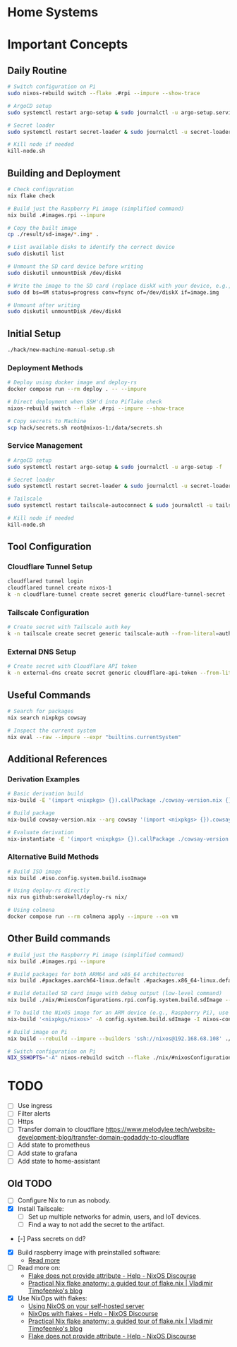 # Home Systems

# Important Concepts

## Daily Routine
```bash
# Switch configuration on Pi
sudo nixos-rebuild switch --flake .#rpi --impure --show-trace

# ArgoCD setup
sudo systemctl restart argo-setup & sudo journalctl -u argo-setup.service -f

# Secret loader
sudo systemctl restart secret-loader & sudo journalctl -u secret-loader.service -f

# Kill node if needed
kill-node.sh
```

## Building and Deployment

```bash
# Check configuration
nix flake check

# Build just the Raspberry Pi image (simplified command)
nix build .#images.rpi --impure

# Copy the built image
cp ./result/sd-image/*.img* .

# List available disks to identify the correct device
sudo diskutil list

# Unmount the SD card device before writing
sudo diskutil unmountDisk /dev/disk4

# Write the image to the SD card (replace diskX with your device, e.g., disk4)
sudo dd bs=4M status=progress conv=fsync of=/dev/diskX if=image.img

# Unmount after writing
sudo diskutil unmountDisk /dev/disk4
```

## Initial Setup

```bash
./hack/new-machine-manual-setup.sh
```


### Deployment Methods
```bash
# Deploy using docker image and deploy-rs
docker compose run --rm deploy . -- --impure

# Direct deployment when SSH'd into Piflake check
nixos-rebuild switch --flake .#rpi --impure --show-trace 

# Copy secrets to Machine
scp hack/secrets.sh root@nixos-1:/data/secrets.sh
```

### Service Management
```bash
# ArgoCD setup
sudo systemctl restart argo-setup & sudo journalctl -u argo-setup -f

# Secret loader
sudo systemctl restart secret-loader & sudo journalctl -u secret-loader -f

# Tailscale
sudo systemctl restart tailscale-autoconnect & sudo journalctl -u tailscale-autoconnect -f

# Kill node if needed
kill-node.sh
```

## Tool Configuration

### Cloudflare Tunnel Setup
```bash
cloudflared tunnel login
cloudflared tunnel create nixos-1
k -n cloudflare-tunnel create secret generic cloudflare-tunnel-secret --from-file=credentials.json=/home/nixos/.
```

### Tailscale Configuration
```bash
# Create secret with Tailscale auth key
k -n tailscale create secret generic tailscale-auth --from-literal=auth-key='tskey-auth-xxxxx'
```

### External DNS Setup
```bash
# Create secret with Cloudflare API token
k -n external-dns create secret generic cloudflare-api-token --from-literal=token='your-cloudflare-api-token'
```

## Useful Commands

```bash
# Search for packages
nix search nixpkgs cowsay

# Inspect the current system
nix eval --raw --impure --expr "builtins.currentSystem"
```

## Additional References

### Derivation Examples
```bash
# Basic derivation build
nix-build -E '(import <nixpkgs> {}).callPackage ./cowsay-version.nix {}'

# Build package
nix-build cowsay-version.nix --arg cowsay '(import <nixpkgs> {}).cowsay' --arg stdenv '(import <nixpkgs> {}).stdenv'

# Evaluate derivation
nix-instantiate -E '(import <nixpkgs> {}).callPackage ./cowsay-version.nix {}'
```

### Alternative Build Methods
```bash
# Build ISO image
nix build .#iso.config.system.build.isoImage

# Using deploy-rs directly
nix run github:serokell/deploy-rs nix/

# Using colmena
docker compose run --rm colmena apply --impure --on vm
```

## Other Build commands
```bash
# Build just the Raspberry Pi image (simplified command)
nix build .#images.rpi --impure

# Build packages for both ARM64 and x86_64 architectures
nix build .#packages.aarch64-linux.default .#packages.x86_64-linux.default --impure

# Build detailed SD card image with debug output (low-level command)
nix build ./nix/#nixosConfigurations.rpi.config.system.build.sdImage --show-trace --print-out-paths --no-link --json --impure

# To build the NixOS image for an ARM device (e.g., Raspberry Pi), use the following command:
nix-build '<nixpkgs/nixos>' -A config.system.build.sdImage -I nixos-config=./sd-image.nix --argstr system aarch64-linux

# Build image on Pi
nix build --rebuild --impure --builders 'ssh://nixos@192.168.68.108' ./nix/#nixosConfigurations.rpi.config.system.build.sdImage

# Switch configuration on Pi
NIX_SSHOPTS="-A" nixos-rebuild switch --flake ./nix/#nixosConfigurations.rpi.config.system.build.sdImage --target-host ssh://nixos@192.168.68.108 --use-remote-sudo
```

# TODO

- [ ] Use ingress
- [ ] Filter alerts
- [ ] Https
- [ ] Transfer domain to cloudflare https://www.melodylee.tech/website-development-blog/transfer-domain-godaddy-to-cloudflare
- [ ] Add state to prometheus
- [ ] Add state to grafana
- [ ] Add state to home-assistant

## Old TODO

- [ ] Configure Nix to run as nobody.
- [x] Install Tailscale:
  - [ ] Set up multiple networks for admin, users, and IoT devices.
  - [ ] Find a way to not add the secret to the artifact.
- [-] Pass secrets on dd?
- [x] Build raspberry image with preinstalled software:
  - [Read more](https://discourse.nixos.org/t/build-raspberry-image-with-preinstalled-software/33055/3)
- [ ] Read more on:
  - [Flake does not provide attribute - Help - NixOS Discourse](https://discourse.nixos.org/t/flake-does-not-provide-attribute/32156/2)
  - [Practical Nix flake anatomy: a guided tour of flake.nix | Vladimir Timofeenko's blog](https://vtimofeenko.com/posts/practical-nix-flake-anatomy-a-guided-tour-of-flake.nix/)
- [x] Use NixOps with flakes:
  - [Using NixOS on your self-hosted server](https://old.reddit.com/r/selfhosted/comments/1cx4cjg/using_nixos_on_your_selfhosted_server/)
  - [NixOps with flakes - Help - NixOS Discourse](https://discourse.nixos.org/t/nixops-with-flakes/13306/6)
  -  [Practical Nix flake anatomy: a guided tour of flake.nix | Vladimir Timofeenko's blog](https://vtimofeenko.com/posts/practical-nix-flake-anatomy-a-guided-tour-of-flake.nix/)
  -  [Flake does not provide attribute - Help - NixOS Discourse](https://discourse.nixos.org/t/flake-does-not-provide-attribute/32156/2)